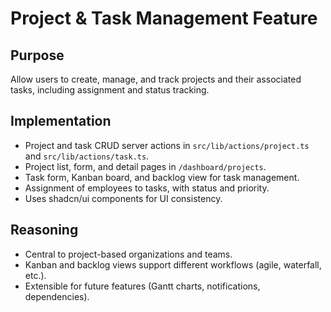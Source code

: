 # Project & Task Management Feature

## Purpose
Allow users to create, manage, and track projects and their associated tasks, including assignment and status tracking.

## Implementation
- Project and task CRUD server actions in `src/lib/actions/project.ts` and `src/lib/actions/task.ts`.
- Project list, form, and detail pages in `/dashboard/projects`.
- Task form, Kanban board, and backlog view for task management.
- Assignment of employees to tasks, with status and priority.
- Uses shadcn/ui components for UI consistency.

## Reasoning
- Central to project-based organizations and teams.
- Kanban and backlog views support different workflows (agile, waterfall, etc.).
- Extensible for future features (Gantt charts, notifications, dependencies). 